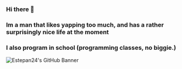 

### Hi there 👋
### Im a man that likes yapping too much, and has a rather surprisingly nice life at the moment 
### I also program in school (programming classes, no biggie.)

![Estepan24's GitHub Banner](https://www.google.com/url?sa=i&url=https%3A%2F%2Fen.wikipedia.org%2Fwiki%2FMaster_of_Puppets&psig=AOvVaw1I9sVDBJvaHHN1r-X9p9R2&ust=1712801725793000&source=images&cd=vfe&opi=89978449&ved=0CBIQjRxqFwoTCKjF9uTJtoUDFQAAAAAdAAAAABAE)
<!--
Estepan24/Estepan24** is a ✨ _special_ ✨ repository because its `README.md` (this file) appears on your GitHub profile.

Here are some ideas to get you started:

- 🔭 I’m currently working on this account 
- 🌱 I’m currently learning nothing and im not interested programming, just in here for the points. :)
-->
